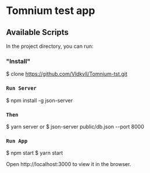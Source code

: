 # Tomnium test app

## Available Scripts

In the project directory, you can run:
### "Install"

$ clone https://github.com/Vldkvll/Tomnium-tst.git 


### `Run Server`

$ npm install -g json-server

### `Then`

$ yarn server
or
$ json-server public/db.json --port 8000

### `Run App`
$ npm start
$ yarn start

Open http://localhost:3000 to view it in the browser.
